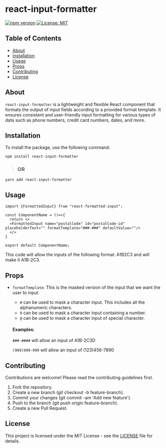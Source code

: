 # react-input-formatter

[![npm version](https://badge.fury.io/js/react-input-formatter.svg)](https://badge.fury.io/js/react-input-formatter)
[![License: MIT](https://img.shields.io/badge/License-MIT-yellow.svg)](https://opensource.org/licenses/MIT)

## Table of Contents

- [About](#about)
- [Installation](#installation)
- [Usage](#usage)
- [Props](#props)
- [Contributing](#contributing)
- [License](#license)

## About

`react-input-formatter` is a lightweight and flexible React component that formats the output of input fields according to a provided format template. It ensures consistent and user-friendly input formatting for various types of data such as phone numbers, credit card numbers, dates, and more.

## Installation

To install the package, use the following command:

```bash
npm install react-input-formatter
```
> ### OR

```bash
yarn add react-input-formatter
```

## Usage

```
import {FormattedInput} from "react-formatted-input";

const ComponentName = ()=>{
  return <>
  <FormattedInput name="postalCode" id="postalCode-id" placeholderText="" formatTemplate="###-###" defaultValue=""/>
  </>
}

export default ComponentName;
```

This code will allow the inputs of the following format: A1B2C3 and will make it A1B-2C3.

## Props

- `formatTemplate`: This is the masked version of the input that we want the user to input.
    - `#` can be used to mask a character input. This includes all the alphanumeric characters.
    - `9` can be used to mask a character input containing a number.
    - `@` can be used to mask a character input of special character.
    #### Examples:
    `###-####` will allow an input of A1B-2C3D
    
    `(999)999-999` will allow an input of (123)456-7890

## Contributing
Contributions are welcome! Please read the contributing guidelines first.

1. Fork the repository.
2. Create a new branch (git checkout -b feature-branch).
3. Commit your changes (git commit -am 'Add new feature').
4. Push to the branch (git push origin feature-branch).
5. Create a new Pull Request.

## License

This project is licensed under the MIT License - see the [LICENSE](https://github.com/khushmeetSingh/input-npm-package/blob/master/LICENCE) file for details.

